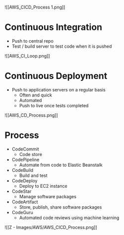 
![[AWS_CICD_Process 1.png]]

# Continuous Integration

- Push to central repo
- Test / build server to test code when it is pushed

![[AWS_CI_Loop.png]]

# Continuous Deployment

- Push to application servers on a regular basis
	- Often and quick
	- Automated
	- Push to live once tests completed

![[AWS_CD_Process.png]]

# Process

- CodeCommit
	- Code store
- CodePipeline
	- Automate from code to Elastic Beanstalk
- CodeBuild
	- Build and test
- CodeDeploy
	- Deploy to EC2 instance
- CodeStar
	- Manage software packages
- CodeArtifact
	- Store, publish, share software packages
- CodeGuru
	- Automated code reviews using machine learning

![[Z - Images/AWS/AWS_CICD_Process.png]]